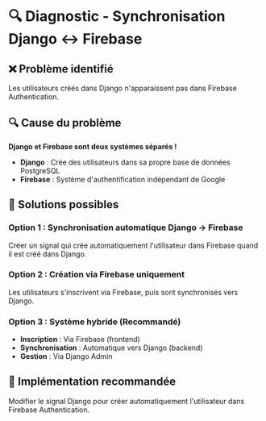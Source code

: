 # 🔍 Diagnostic - Synchronisation Django ↔ Firebase

## ❌ **Problème identifié**
Les utilisateurs créés dans Django n'apparaissent pas dans Firebase Authentication.

## 🔍 **Cause du problème**
**Django et Firebase sont deux systèmes séparés !**

- **Django** : Crée des utilisateurs dans sa propre base de données PostgreSQL
- **Firebase** : Système d'authentification indépendant de Google

## 🔧 **Solutions possibles**

### Option 1 : Synchronisation automatique Django → Firebase
Créer un signal qui crée automatiquement l'utilisateur dans Firebase quand il est créé dans Django.

### Option 2 : Création via Firebase uniquement
Les utilisateurs s'inscrivent via Firebase, puis sont synchronisés vers Django.

### Option 3 : Système hybride (Recommandé)
- **Inscription** : Via Firebase (frontend)
- **Synchronisation** : Automatique vers Django (backend)
- **Gestion** : Via Django Admin

## 🚀 **Implémentation recommandée**
Modifier le signal Django pour créer automatiquement l'utilisateur dans Firebase Authentication.
